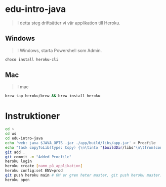 # edu-intro-java

> I detta steg driftsätter vi vår applikation till Heroku.

## Windows
> I Windows, starta Powershell som Admin.

```bash
choco install heroku-cli
```

## Mac

> I mac 

```bash
brew tap heroku/brew && brew install heroku
```

# Instruktioner

```bash
cd ~
cd ws
cd edu-intro-java
echo 'web: java $JAVA_OPTS -jar ./app/build/libs/app.jar' > Procfile
echo "task copyToLib(type: Copy) {\n\tinto "$buildDir/libs"\n\tfrom(configurations.implementation)\n}\n\nstage.dependsOn(copyToLib)" >> ./app/build.gradle
git add .
git commit -m "Added Procfile"
heroku login
heroku create [namn_på_applikation]
heroku config:set ENV=prod
git push heroku main # OM er gren heter master, git push heroku master:main
heroku open
```
